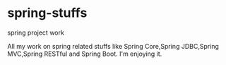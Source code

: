 # spring-stuffs
spring project work

All my work on spring related stuffs like Spring Core,Spring JDBC,Spring MVC,Spring RESTful and Spring Boot.
I'm enjoying it.
